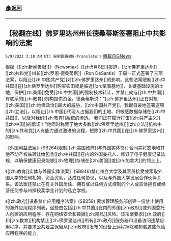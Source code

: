 ###  [:house:返回](README.md)
---


## 【秘翻在线】佛罗里达州州长德桑蒂斯签署阻止中共影响的法案
`5/9/2023 3:10 AM UTC 秘密翻譯組G-Translators` [轉載自GNews](https://gnews.org/articles/1285292)

根据《[[zh:新闻极限]]》（Newsmax）[[zh:5月8日]]报道，[[zh:佛罗里达州]][[zh:共和党]]州长[[zh:罗恩·德桑蒂斯]]（Ron DeSantis）于周一正式签署了三项法案，以阻止[[zh:中国共产党]]对[[zh:佛罗里达州]]的影响。这些法案限制[[zh:中共国]]在[[zh:佛罗里达州]]购买农田或是临近[[zh:军事基地]]、关键基础设施的土地，保护[[zh:美国]]免受[[zh:中共国]]的强制技术转让，并禁止向与[[zh:中共国]]有联系的[[zh:教育]]机构提供资金。德桑蒂斯说：“[[zh:佛罗里达州]]正在对抗[[zh:美国]][[zh:地缘政治]]最大的威胁，[[zh:中国共产党]]。我很自豪地签署这项[[zh:立法]]，以阻止[[zh:中国]]代理人占据我们的土地、将敏感数据存储在[[zh:中共国]]、以及对我们[[zh:教育]]系统的渗透。 我们正在履行打击[[zh:共产主义]][[zh:中国]]的承诺！”他同时称赞了绝大多数[[zh:佛罗里达州]][[zh:立法]]机构中的[[zh:共和党]]人有能力通过激进的议程，根除[[zh:中共国]]在[[zh:佛罗里达州]]的影响。

《外国利益法案》(SB264)限制[[zh:美国政府]]与外国实体签订合同并将农地和其他不动产权益转让给包含[[zh:中共国]]在内的外国委托人，修订了电子健康记录法规，以确保健康记录能够[[zh:物理]]存储在[[zh:美国]]或[[zh:加拿大]]的领土上。

《[[zh:教育]]实体与外国实体法案》(SB846)禁止州立大学及其官员接受或索取外国大学的任何礼物，资金资助，达成任何协议，以及与外国大学发展合作伙伴关系。该法案还禁止在有关外国居住、拥有或以任何方式控制的个人或实体拥有或经营任何参与州择校奖学金计划的私立学校。

《[[zh:政府]]设备禁止应用程序法案》(SB258) 要求管理服务部创建一份禁止使用的海外应用程序列表，这些由包括[[zh:中共国]]在内的外国[[zh:政府]]或外国委托人创建的应用程序，存在网络安全和数据[[zh:隐私]]风险。该法案要求[[zh:政府]]和[[zh:教育]]机构禁止[[zh:佛罗里达州]]所有[[zh:政府]]服务器和设备访问违禁应用程序，并要求公共雇主保留从[[zh:政府]]发布的设备上远程擦除和卸载这些危险应用程序的能力。
